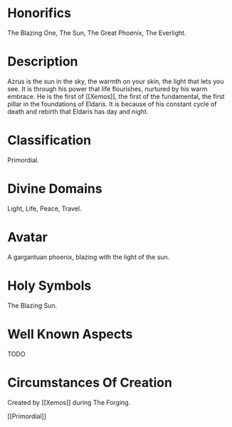 # Honorifics
The Blazing One, The Sun, The Great Phoenix, The Everlight.

# Description
Azrus is the sun in the sky, the warmth on your skin, the light that lets you see. It is through his power that life flourishes, nurtured by his warm embrace. He is the first of [[Xemos]], the first of the fundamental, the first pillar in the foundations of Eldaris. It is because of his constant cycle of death and rebirth that Eldaris has day and night.

# Classification
Primordial.

# Divine Domains
Light, Life, Peace, Travel.

# Avatar
A gargantuan phoenix, blazing with the light of the sun.

# Holy Symbols
The Blazing Sun.

# Well Known Aspects
TODO

# Circumstances Of Creation
Created by [[Xemos]] during The Forging.

[[Primordial]]